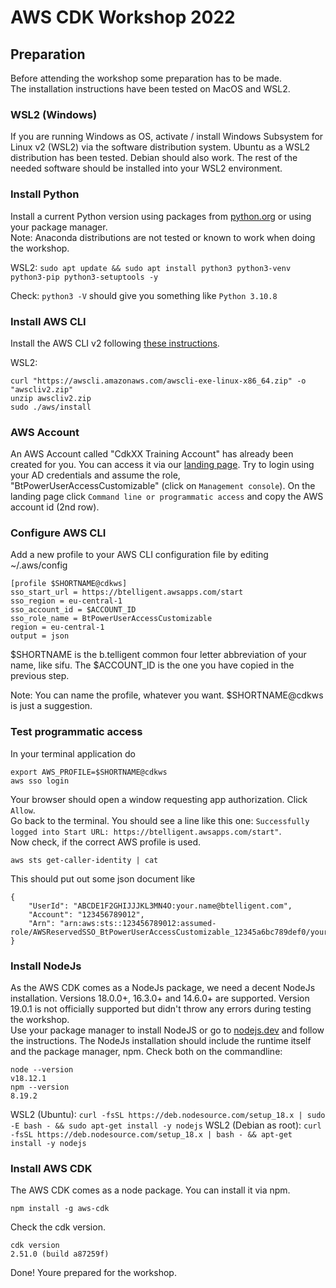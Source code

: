 # AWS CDK Workshop 2022

## Preparation
Before attending the workshop some preparation has to be made.  
The installation instructions have been tested on MacOS and WSL2.

### WSL2 (Windows)
If you are running Windows as OS, activate / install Windows Subsystem for Linux v2 (WSL2) via the software distribution system. 
Ubuntu as a WSL2 distribution has been tested. Debian should also work.
The rest of the needed software should be installed into your WSL2 environment.

### Install Python

Install a current Python version using packages from [python.org](https://www.python.org/) or using your package manager.  
Note: Anaconda distributions are not tested or known to work when doing the workshop.

WSL2: `sudo apt update && sudo apt install python3 python3-venv python3-pip python3-setuptools -y`

Check: `python3 -V` should give you something like `Python 3.10.8`

### Install AWS CLI

Install the AWS CLI v2 following [these instructions](https://docs.aws.amazon.com/cli/latest/userguide/getting-started-install.html).

WSL2:
```
curl "https://awscli.amazonaws.com/awscli-exe-linux-x86_64.zip" -o "awscliv2.zip"
unzip awscliv2.zip
sudo ./aws/install
```

### AWS Account

An AWS Account called "CdkXX Training Account" has already been created for you. You can access it via our [landing page](https://btelligent.awsapps.com/start).
Try to login using your AD credentials and assume the role, "BtPowerUserAccessCustomizable" (click on `Management console`).
On the landing page click `Command line or programmatic access` and copy the AWS account id (2nd row).

### Configure AWS CLI

Add a new profile to your AWS CLI configuration file by editing ~/.aws/config
```
[profile $SHORTNAME@cdkws]
sso_start_url = https://btelligent.awsapps.com/start
sso_region = eu-central-1
sso_account_id = $ACCOUNT_ID
sso_role_name = BtPowerUserAccessCustomizable
region = eu-central-1
output = json
```
$SHORTNAME is the b.telligent common four letter abbreviation of your name, like sifu.
The $ACCOUNT_ID is the one you have copied in the previous step.

Note: You can name the profile, whatever you want. $SHORTNAME@cdkws is just a suggestion.

### Test programmatic access

In your terminal application do
```
export AWS_PROFILE=$SHORTNAME@cdkws
aws sso login
```
Your browser should open a window requesting app authorization. Click `Allow`.  
Go back to the terminal. You should see a line like this one: `Successfully logged into Start URL: https://btelligent.awsapps.com/start"`.  
Now check, if the correct AWS profile is used.

```
aws sts get-caller-identity | cat
```
This should put out some json document like

```
{
    "UserId": "ABCDE1F2GHIJJJKL3MN4O:your.name@btelligent.com",
    "Account": "123456789012",
    "Arn": "arn:aws:sts::123456789012:assumed-role/AWSReservedSSO_BtPowerUserAccessCustomizable_12345a6bc789def0/your.name@btelligent.com"
}
```
### Install NodeJs

As the AWS CDK comes as a NodeJs package, we need a decent NodeJs installation. Versions 18.0.0+, 16.3.0+ and 14.6.0+ are supported. Version 19.0.1 is not officially supported but didn't throw any errors during testing the workshop.  
Use your package manager to install NodeJS or go to [nodejs.dev](https://nodejs.dev/) and follow the instructions. The NodeJs installation should include the runtime itself and the package manager, npm. Check both on the commandline:

```
node --version
v18.12.1
npm --version
8.19.2
```
WSL2 (Ubuntu): `curl -fsSL https://deb.nodesource.com/setup_18.x | sudo -E bash - && sudo apt-get install -y nodejs`
WSL2 (Debian as root): `curl -fsSL https://deb.nodesource.com/setup_18.x | bash - && apt-get install -y nodejs`

### Install AWS CDK
The AWS CDK comes as a node package. You can install it via npm.
```
npm install -g aws-cdk
```

Check the cdk version.

```
cdk version
2.51.0 (build a87259f)
```

Done! Youre prepared for the workshop.

